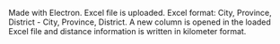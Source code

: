 Made with Electron. Excel file is uploaded. Excel format: City, Province, District - City, Province, District. 
A new column is opened in the loaded Excel file and distance information is written in kilometer format.
